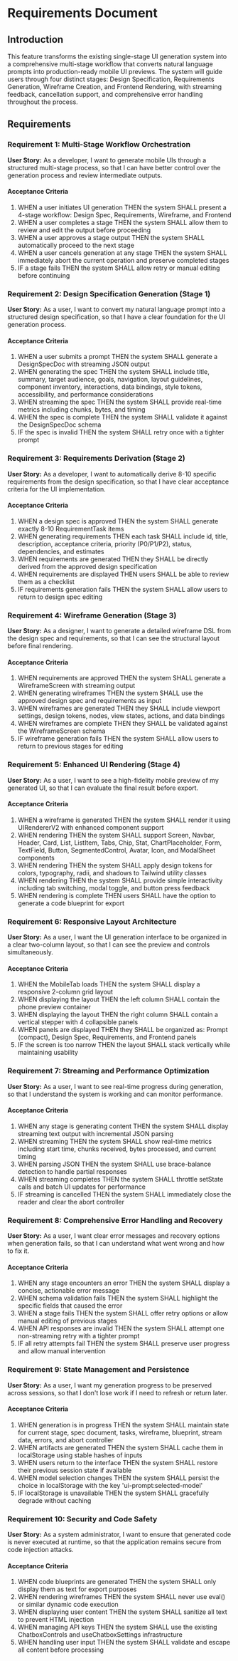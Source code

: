 # Requirements Document

## Introduction

This feature transforms the existing single-stage UI generation system into a comprehensive multi-stage workflow that converts natural language prompts into production-ready mobile UI previews. The system will guide users through four distinct stages: Design Specification, Requirements Generation, Wireframe Creation, and Frontend Rendering, with streaming feedback, cancellation support, and comprehensive error handling throughout the process.

## Requirements

### Requirement 1: Multi-Stage Workflow Orchestration

**User Story:** As a developer, I want to generate mobile UIs through a structured multi-stage process, so that I can have better control over the generation process and review intermediate outputs.

#### Acceptance Criteria

1. WHEN a user initiates UI generation THEN the system SHALL present a 4-stage workflow: Design Spec, Requirements, Wireframe, and Frontend
2. WHEN a user completes a stage THEN the system SHALL allow them to review and edit the output before proceeding
3. WHEN a user approves a stage output THEN the system SHALL automatically proceed to the next stage
4. WHEN a user cancels generation at any stage THEN the system SHALL immediately abort the current operation and preserve completed stages
5. IF a stage fails THEN the system SHALL allow retry or manual editing before continuing

### Requirement 2: Design Specification Generation (Stage 1)

**User Story:** As a user, I want to convert my natural language prompt into a structured design specification, so that I have a clear foundation for the UI generation process.

#### Acceptance Criteria

1. WHEN a user submits a prompt THEN the system SHALL generate a DesignSpecDoc with streaming JSON output
2. WHEN generating the spec THEN the system SHALL include title, summary, target audience, goals, navigation, layout guidelines, component inventory, interactions, data bindings, style tokens, accessibility, and performance considerations
3. WHEN streaming the spec THEN the system SHALL provide real-time metrics including chunks, bytes, and timing
4. WHEN the spec is complete THEN the system SHALL validate it against the DesignSpecDoc schema
5. IF the spec is invalid THEN the system SHALL retry once with a tighter prompt

### Requirement 3: Requirements Derivation (Stage 2)

**User Story:** As a developer, I want to automatically derive 8-10 specific requirements from the design specification, so that I have clear acceptance criteria for the UI implementation.

#### Acceptance Criteria

1. WHEN a design spec is approved THEN the system SHALL generate exactly 8-10 RequirementTask items
2. WHEN generating requirements THEN each task SHALL include id, title, description, acceptance criteria, priority (P0/P1/P2), status, dependencies, and estimates
3. WHEN requirements are generated THEN they SHALL be directly derived from the approved design specification
4. WHEN requirements are displayed THEN users SHALL be able to review them as a checklist
5. IF requirements generation fails THEN the system SHALL allow users to return to design spec editing

### Requirement 4: Wireframe Generation (Stage 3)

**User Story:** As a designer, I want to generate a detailed wireframe DSL from the design spec and requirements, so that I can see the structural layout before final rendering.

#### Acceptance Criteria

1. WHEN requirements are approved THEN the system SHALL generate a WireframeScreen with streaming output
2. WHEN generating wireframes THEN the system SHALL use the approved design spec and requirements as input
3. WHEN wireframes are generated THEN they SHALL include viewport settings, design tokens, nodes, view states, actions, and data bindings
4. WHEN wireframes are complete THEN they SHALL be validated against the WireframeScreen schema
5. IF wireframe generation fails THEN the system SHALL allow users to return to previous stages for editing

### Requirement 5: Enhanced UI Rendering (Stage 4)

**User Story:** As a user, I want to see a high-fidelity mobile preview of my generated UI, so that I can evaluate the final result before export.

#### Acceptance Criteria

1. WHEN a wireframe is generated THEN the system SHALL render it using UIRendererV2 with enhanced component support
2. WHEN rendering THEN the system SHALL support Screen, Navbar, Header, Card, List, ListItem, Tabs, Chip, Stat, ChartPlaceholder, Form, TextField, Button, SegmentedControl, Avatar, Icon, and ModalSheet components
3. WHEN rendering THEN the system SHALL apply design tokens for colors, typography, radii, and shadows to Tailwind utility classes
4. WHEN rendering THEN the system SHALL provide simple interactivity including tab switching, modal toggle, and button press feedback
5. WHEN rendering is complete THEN users SHALL have the option to generate a code blueprint for export

### Requirement 6: Responsive Layout Architecture

**User Story:** As a user, I want the UI generation interface to be organized in a clear two-column layout, so that I can see the preview and controls simultaneously.

#### Acceptance Criteria

1. WHEN the MobileTab loads THEN the system SHALL display a responsive 2-column grid layout
2. WHEN displaying the layout THEN the left column SHALL contain the phone preview container
3. WHEN displaying the layout THEN the right column SHALL contain a vertical stepper with 4 collapsible panels
4. WHEN panels are displayed THEN they SHALL be organized as: Prompt (compact), Design Spec, Requirements, and Frontend panels
5. IF the screen is too narrow THEN the layout SHALL stack vertically while maintaining usability

### Requirement 7: Streaming and Performance Optimization

**User Story:** As a user, I want to see real-time progress during generation, so that I understand the system is working and can monitor performance.

#### Acceptance Criteria

1. WHEN any stage is generating content THEN the system SHALL display streaming text output with incremental JSON parsing
2. WHEN streaming THEN the system SHALL show real-time metrics including start time, chunks received, bytes processed, and current timing
3. WHEN parsing JSON THEN the system SHALL use brace-balance detection to handle partial responses
4. WHEN streaming completes THEN the system SHALL throttle setState calls and batch UI updates for performance
5. IF streaming is cancelled THEN the system SHALL immediately close the reader and clear the abort controller

### Requirement 8: Comprehensive Error Handling and Recovery

**User Story:** As a user, I want clear error messages and recovery options when generation fails, so that I can understand what went wrong and how to fix it.

#### Acceptance Criteria

1. WHEN any stage encounters an error THEN the system SHALL display a concise, actionable error message
2. WHEN schema validation fails THEN the system SHALL highlight the specific fields that caused the error
3. WHEN a stage fails THEN the system SHALL offer retry options or allow manual editing of previous stages
4. WHEN API responses are invalid THEN the system SHALL attempt one non-streaming retry with a tighter prompt
5. IF all retry attempts fail THEN the system SHALL preserve user progress and allow manual intervention

### Requirement 9: State Management and Persistence

**User Story:** As a user, I want my generation progress to be preserved across sessions, so that I don't lose work if I need to refresh or return later.

#### Acceptance Criteria

1. WHEN generation is in progress THEN the system SHALL maintain state for current stage, spec document, tasks, wireframe, blueprint, stream data, errors, and abort controller
2. WHEN artifacts are generated THEN the system SHALL cache them in localStorage using stable hashes of inputs
3. WHEN users return to the interface THEN the system SHALL restore their previous session state if available
4. WHEN model selection changes THEN the system SHALL persist the choice in localStorage with the key 'ui-prompt:selected-model'
5. IF localStorage is unavailable THEN the system SHALL gracefully degrade without caching

### Requirement 10: Security and Code Safety

**User Story:** As a system administrator, I want to ensure that generated code is never executed at runtime, so that the application remains secure from code injection attacks.

#### Acceptance Criteria

1. WHEN code blueprints are generated THEN the system SHALL only display them as text for export purposes
2. WHEN rendering wireframes THEN the system SHALL never use eval() or similar dynamic code execution
3. WHEN displaying user content THEN the system SHALL sanitize all text to prevent HTML injection
4. WHEN managing API keys THEN the system SHALL use the existing ChatboxControls and useChatboxSettings infrastructure
5. WHEN handling user input THEN the system SHALL validate and escape all content before processing
